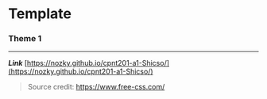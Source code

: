# Template

### Theme 1

---

_**Link**_
[https://nozky.github.io/cpnt201-a1-Shicso/](https://nozky.github.io/cpnt201-a1-Shicso/)

> Source credit: https://www.free-css.com/
